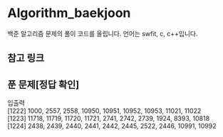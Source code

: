 # Algorithm_baekjoon
백준 알고리즘 문제의 풀이 코드를 올립니다. 언어는 swfit, c, c++입니다.

## 참고 링크

## 푼 문제[정답 확인]
입출력<br>
[1222] 1000, 2557, 2558, 10950, 10951, 10952, 10953, 11021, 11022<br>
[1223] 11718, 11719, 11720, 11721, 2741, 2742, 2739, 1924, 8393, 10818<br>
[1224] 2438, 2439, 2440, 2441, 2442, 2445, 2522, 2446, 10991, 10992<br>
